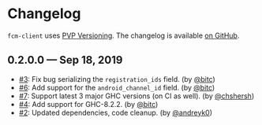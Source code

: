 # Changelog

`fcm-client` uses [PVP Versioning][1].
The changelog is available [on GitHub][2].

## 0.2.0.0 — Sep 18, 2019

* [#3](https://github.com/holmusk/fcm-client/issues/3):
  Fix bug serializing the `registration_ids` field.
  (by [@bitc](https://github.com/bitc))
* [#6](https://github.com/holmusk/fcm-client/pull/6):
  Add support for the `android_channel_id` field.
  (by [@bitc](https://github.com/bitc))
* [#7](https://github.com/holmusk/fcm-client/issues/7):
  Support latest 3 major GHC versions (on CI as well).
  (by [@chshersh](https://github.com/chshersh))
* [#4](https://github.com/holmusk/fcm-client/pull/4):
  Add support for GHC-8.2.2.
  (by [@bitc](https://github.com/bitc))
* [#2](https://github.com/Holmusk/fcm-client/pull/2):
  Updated dependencies, code cleanup.
  (by [@andreyk0](https://github.com/andreyk0))

[1]: https://pvp.haskell.org
[2]: https://github.com/holmusk/fcm-client/releases
